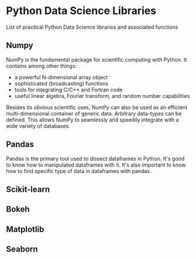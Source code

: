 # Python Data Science Libraries

List of practical Python Data Science libraries and associated functions

## Numpy

NumPy is the fundamental package for scientific computing with Python. It contains among other things:

* a powerful N-dimensional array object
* sophisticated (broadcasting) functions
* tools for integrating C/C++ and Fortran code
* useful linear algebra, Fourier transform, and random number capabilities

Besides its obvious scientific uses, NumPy can also be used as an efficient multi-dimensional container of generic data. Arbitrary data-types can be defined. This allows NumPy to seamlessly and speedily integrate with a wide variety of databases.

## Pandas

Pandas is the primary tool used to dissect dataframes in Python. It's good to know how to manipulated dataframes with it. It's also important to know how to find specific type of data in dataframes with pandas.

## Scikit-learn

## Bokeh

## Matplotlib

## Seaborn
